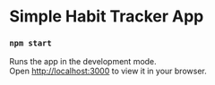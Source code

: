 # Simple Habit Tracker App

### `npm start`

Runs the app in the development mode.\
Open [http://localhost:3000](http://localhost:3000) to view it in your browser.
